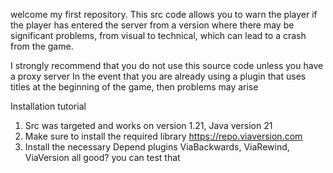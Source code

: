 welcome 
my first repository.
This src code allows you to warn the player if the player has entered the server from a version where there may be significant problems, from visual to technical, which can lead to a crash from the game.

I strongly recommend that you do not use this source code unless you have a proxy server
In the event that you are already using a plugin that uses titles at the beginning of the game, then problems may arise

Installation tutorial

1. Src was targeted and works on version 1.21, Java version 21
2. Make sure to install the required library
https://repo.viaversion.com
3. Install the necessary Depend plugins
ViaBackwards, ViaRewind, ViaVersion
all good? you can test that
